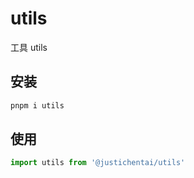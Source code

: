 # utils

工具 utils

## 安装

```bash
pnpm i utils
```

## 使用

```ts
import utils from '@justichentai/utils'

```
